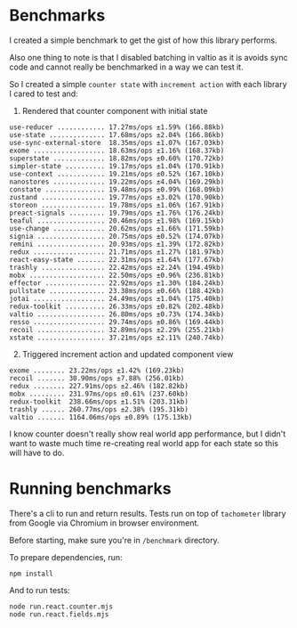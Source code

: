 # Benchmarks
I created a simple benchmark to get the gist of how this library performs.

Also one thing to note is that I disabled batching in valtio as it is avoids sync code and cannot really be benchmarked in a way we can test it.

So I created a simple `counter state` with `increment action` with each library I cared to test and:

1. Rendered that counter component with initial state
```
use-reducer ............ 17.27ms/ops ±1.59% (166.88kb)
use-state .............. 17.68ms/ops ±2.04% (166.86kb)
use-sync-external-store  18.35ms/ops ±1.07% (167.03kb)
exome .................. 18.63ms/ops ±1.16% (168.37kb)
superstate ............. 18.82ms/ops ±0.60% (170.72kb)
simpler-state .......... 19.17ms/ops ±1.04% (170.91kb)
use-context ............ 19.21ms/ops ±0.52% (167.10kb)
nanostores ............. 19.22ms/ops ±4.04% (169.29kb)
constate ............... 19.48ms/ops ±0.99% (168.09kb)
zustand ................ 19.77ms/ops ±3.02% (170.90kb)
storeon ................ 19.78ms/ops ±1.06% (167.91kb)
preact-signals ......... 19.79ms/ops ±1.76% (176.24kb)
teaful ................. 20.46ms/ops ±1.98% (169.15kb)
use-change ............. 20.62ms/ops ±1.66% (171.59kb)
signia ................. 20.75ms/ops ±0.52% (174.07kb)
remini ................. 20.93ms/ops ±1.39% (172.82kb)
redux .................. 21.71ms/ops ±1.27% (181.97kb)
react-easy-state ....... 22.31ms/ops ±1.64% (177.67kb)
trashly ................ 22.42ms/ops ±2.24% (194.49kb)
mobx ................... 22.50ms/ops ±0.96% (236.81kb)
effector ............... 22.92ms/ops ±1.30% (184.24kb)
pullstate .............. 23.38ms/ops ±0.66% (188.42kb)
jotai .................. 24.49ms/ops ±1.04% (175.40kb)
redux-toolkit .......... 26.33ms/ops ±0.82% (202.48kb)
valtio ................. 26.80ms/ops ±0.73% (174.34kb)
resso .................. 29.74ms/ops ±0.86% (169.44kb)
recoil ................. 32.89ms/ops ±2.29% (255.21kb)
xstate ................. 37.21ms/ops ±2.11% (240.74kb)
```

2. Triggered increment action and updated component view
```
exome ........ 23.22ms/ops ±1.42% (169.23kb)
recoil ....... 30.90ms/ops ±7.88% (256.01kb)
redux ........ 227.91ms/ops ±2.46% (182.82kb)
mobx ......... 231.97ms/ops ±0.61% (237.60kb)
redux-toolkit  238.66ms/ops ±1.51% (203.31kb)
trashly ...... 260.77ms/ops ±2.38% (195.31kb)
valtio ....... 1164.06ms/ops ±0.89% (175.13kb)
```

<!-- _Note: **Less is better**_ -->

I know counter doesn't really show real world app performance, but I didn't want to waste much time re-creating real world app for each state so this will have to do.

# Running benchmarks
There's a cli to run and return results. Tests run on top of `tachometer` library from Google via Chromium in browser environment.

Before starting, make sure you're in `/benchmark` directory.

To prepare dependencies, run:
```
npm install
```

And to run tests:
```
node run.react.counter.mjs
node run.react.fields.mjs
```
